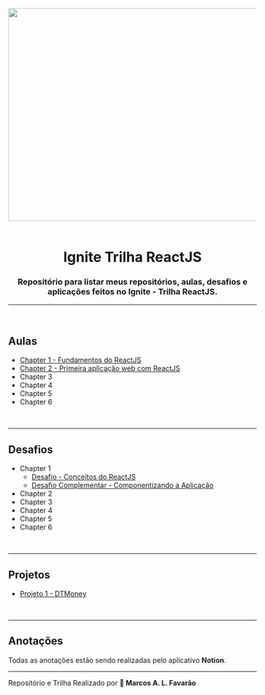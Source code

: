 <div align='center'>
  <img src='https://repository-images.githubusercontent.com/344824358/0ff8ac80-8026-11eb-8ed1-e8b77764fbcd' width="1024" height="432">
</div>

<br>

<h1 align='center'> Ignite Trilha ReactJS</h1>

<h3 align='center'> Repositório para listar meus repositórios, aulas, desafios e aplicações feitos no <strong>Ignite - Trilha ReactJS</strong>. </h3>

---

<br>

<h2>Aulas</h2>

- [Chapter 1 - Fundamentos do ReactJS](https://github.com/MarcosFavarao/chapter1-reactjs.git)
- [Chapter 2 - Primeira aplicação web com ReactJS](https://github.com/MarcosFavarao/dt-money.git)
- Chapter 3
- Chapter 4
- Chapter 5
- Chapter 6

<br>

---

<h2>Desafios</h2>

- Chapter 1
  - [Desafio - Conceitos do ReactJS](https://github.com/MarcosFavarao/desafio-conceitos-do-reactjs.git)
  - [Desafio Complementar - Componentizando a Aplicação](https://github.com/MarcosFavarao/desafio-componentizando-a-aplicacao.git)
- Chapter 2
- Chapter 3
- Chapter 4
- Chapter 5
- Chapter 6

<br>

---

<h2>Projetos</h2>
  
  - [Projeto 1 - DTMoney](https://github.com/MarcosFavarao/dt-money.git)

<br>

---

<h2>Anotações</h2>
Todas as anotações estão sendo realizadas pelo aplicativo <strong>Notion</strong>.

<br>

---

Repositório e Trilha Realizado por <strong>🚀 Marcos A. L. Favarão</strong> 
